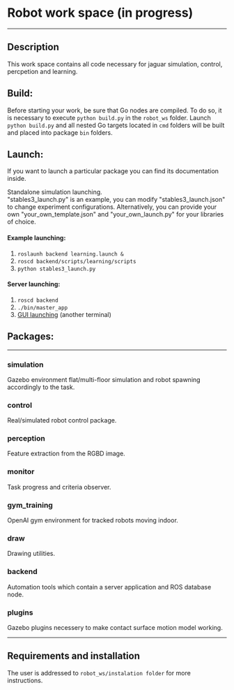 # Robot work space (in progress)
***
## Description
This work space contains all code necessary for jaguar simulation,
control, percpetion and learning.

## Build:  
Before starting your work, be sure that Go nodes are compiled.
To do so, it is necessary to execute `python build.py` in the `robot_ws` folder.
Launch `python build.py` and all nested Go targets located in `cmd` folders will be built and placed into package `bin` folders.

## Launch:
If you want to launch a particular package you can find its documentation inside.

Standalone simulation launching.  
"stables3_launch.py" is an example, you can modify "stables3_launch.json" to change experiment configurations.
Alternatively, you can provide your own "your_own_template.json" and "your_own_launch.py" for your libraries of choice.  
#### Example launching:    
1. `roslaunh backend learning.launch &`  
2. `roscd backend/scripts/learning/scripts`  
3. `python stables3_launch.py`  

#### Server launching:    
1. `roscd backend`   
2. `./bin/master_app`  
3. [GUI launching](http://github.com/gwaxG/robot-simu) (another terminal)

## Packages:
***
### simulation
Gazebo environment flat/multi-floor simulation and robot spawning accordingly to the task.
### control
Real/simulated robot control package.
### perception
Feature extraction from the RGBD image.
### monitor
Task progress and criteria observer.
### gym_training
OpenAI gym environment for tracked robots moving indoor.
### draw
Drawing utilities.
### backend
Automation tools which contain a server application and ROS database node.
### plugins
Gazebo plugins necessery to make contact surface motion model working.
***

## Requirements and installation
The user is addressed to `robot_ws/instalation folder` for more instructions.

